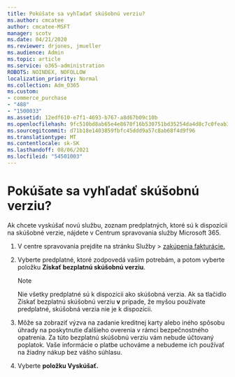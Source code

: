 ```yaml
---
title: Pokúšate sa vyhľadať skúšobnú verziu?
ms.author: cmcatee
author: cmcatee-MSFT
manager: scotv
ms.date: 04/21/2020
ms.reviewer: drjones, jmueller
ms.audience: Admin
ms.topic: article
ms.service: o365-administration
ROBOTS: NOINDEX, NOFOLLOW
localization_priority: Normal
ms.collection: Adm_O365
ms.custom:
- commerce_purchase
- "488"
- "1500033"
ms.assetid: 12edf610-e7f1-4693-b767-a8d67b09c10b
ms.openlocfilehash: 9fc510bd8ab65e4e8670f16b530751bd35254da4d8c7c0feab3cfbf1d0e24303
ms.sourcegitcommit: d71b18e1403859fbfc45ddd9a57c8ab68f4d9f96
ms.translationtype: MT
ms.contentlocale: sk-SK
ms.lasthandoff: 08/06/2021
ms.locfileid: "54501003"
---
```

# <a name="trying-to-find-a-trial"></a>Pokúšate sa vyhľadať skúšobnú verziu?

Ak chcete vyskúšať novú službu, zoznam predplatných, ktoré sú k dispozícii na skúšobné verzie, nájdete v Centrum spravovania služby Microsoft 365.
  
1. V centre spravovania prejdite  na stránku Služby \> [zakúpenia fakturácie.](https://go.microsoft.com/fwlink/p/?linkid=868433)

2. Vyberte predplatné, ktoré zodpovedá vašim potrebám, a potom vyberte položku  **Získať bezplatnú skúšobnú verziu**.

    > [!NOTE]
    > Nie všetky predplatné sú k dispozícii ako skúšobná verzia. Ak sa tlačidlo Získať bezplatnú skúšobnú verziu **v** prípade, že myšou používate predplatné, skúšobná verzia nie je k dispozícii.
  
3. Môže sa zobraziť výzva na zadanie kreditnej karty alebo iného spôsobu úhrady na poskytnutie ďalšieho overenia v rámci bezpečnostného opatrenia. Za túto bezplatnú skúšobnú verziu vám nebude účtovaný poplatok. Vaše informácie o platbe uchováme a nebudeme ich používať na žiadny nákup bez vášho súhlasu.

4. Vyberte **položku Vyskúšať.**
